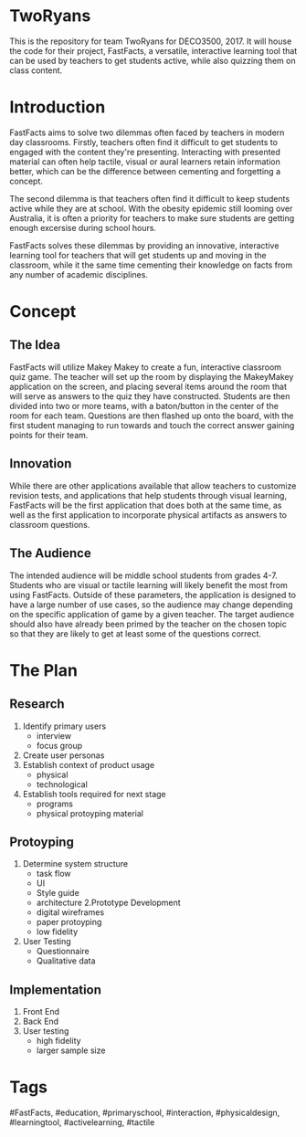 # TwoRyans
This is the repository for team TwoRyans for DECO3500, 2017. It will house the code for their project, FastFacts, a versatile, interactive learning tool that can be used by teachers to get students active, while also quizzing them on class content.

# Introduction  
FastFacts aims to solve two dilemmas often faced by teachers in modern day classrooms. Firstly, teachers often find it difficult to get students to engaged with the content they're presenting. Interacting with presented material can often help tactile, visual or aural learners retain information better, which can be the difference between cementing and forgetting a concept.

The second dilemma is that teachers often find it difficult to keep students active while they are at school. With the obesity epidemic still looming over Australia, it is often a priority for teachers to make sure students are getting enough excersise during school hours.

FastFacts solves these dilemmas by providing an innovative, interactive learning tool for teachers that will get students up and moving in the classroom, while it the same time cementing their knowledge on facts from any number of academic disciplines.

# Concept
## The Idea
FastFacts will utilize Makey Makey to create a fun, interactive classroom quiz game. The teacher will set up the room by displaying the MakeyMakey application on the screen, and placing several items around the room that will serve as answers to the quiz they have constructed. Students are then divided into two or more teams, with a baton/button in the center of the room for each team. Questions are then flashed up onto the board, with the first student managing to run towards and touch the correct answer gaining points for their team.

## Innovation
While there are other applications available that allow teachers to customize revision tests, and applications that help students through visual learning, FastFacts will be the first application that does both at the same time, as well as the first application to incorporate physical artifacts as answers to classroom questions.

## The Audience
The intended audience will be middle school students from grades 4-7. Students who are visual or tactile learning will likely benefit the most from using FastFacts. Outside of these parameters, the application is designed to have a large number of use cases, so the audience may change depending on the specific application of game by a given teacher. The target audience should also have already been primed by the teacher on the chosen topic so that they are likely to get at least some of the questions correct.

# The Plan

## Research
1. Identify primary users
    - interview
    - focus group
2. Create user personas
3. Establish context of product usage
    - physical
    - technological
4. Establish tools required for next stage
    - programs
    - physical protoyping material

## Protoyping
1. Determine system structure
    - task flow
    - UI
    - Style guide
    - architecture
2.Prototype Development
    - digital wireframes
    - paper protoyping
    - low fidelity
2. User Testing
    - Questionnaire
    - Qualitative data

## Implementation
1. Front End
2. Back End
3. User testing
    - high fidelity
    - larger sample size

# Tags
#FastFacts, #education, #primaryschool, #interaction, #physicaldesign, #learningtool, #activelearning, #tactile
